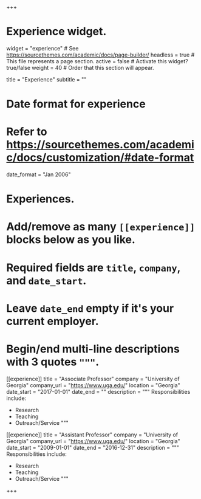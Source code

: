 +++
# Experience widget.
widget = "experience"  # See https://sourcethemes.com/academic/docs/page-builder/
headless = true  # This file represents a page section.
active = false  # Activate this widget? true/false
weight = 40  # Order that this section will appear.

title = "Experience"
subtitle = ""

# Date format for experience
#   Refer to https://sourcethemes.com/academic/docs/customization/#date-format
date_format = "Jan 2006"

# Experiences.
#   Add/remove as many `[[experience]]` blocks below as you like.
#   Required fields are `title`, `company`, and `date_start`.
#   Leave `date_end` empty if it's your current employer.
#   Begin/end multi-line descriptions with 3 quotes `"""`.
[[experience]]
  title = "Associate Professor"
  company = "University of Georgia"
  company_url = "https://www.uga.edu/"
  location = "Georgia"
  date_start = "2017-01-01"
  date_end = ""
  description = """
  Responsibilities include:
  
  * Research
  * Teaching
  * Outreach/Service
  """

[[experience]]
  title = "Assistant Professor"
  company = "University of Georgia"
  company_url = "https://www.uga.edu/"
  location = "Georgia"
  date_start = "2009-01-01"
  date_end = "2016-12-31"
  description = """
  Responsibilities include:
  
  * Research
  * Teaching
  * Outreach/Service
  """



+++
